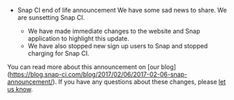 * Snap CI end of life announcement
We have some sad news to share. We are sunsetting Snap CI.

  * We have made immediate changes to the website and Snap application to highlight this update.
  * We have also stopped new sign up users to Snap and stopped charging for Snap CI.

You can read more about this announcement on [our blog] (https://blog.snap-ci.com/blog/2017/02/06/2017-02-06-snap-announcement/). If you have any questions about these changes, please [let us know](https://snap-ci.com/contact-us).
